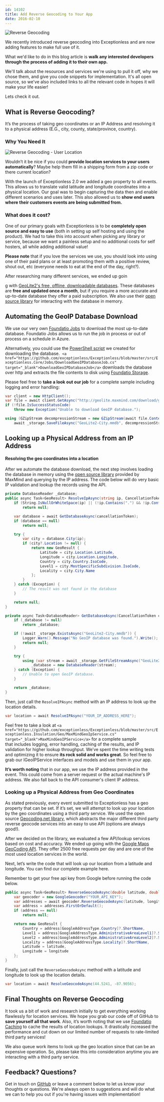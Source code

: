 ```yaml
---
id: 14102
title: Add Reverse Geocoding to Your App
date: 2016-02-10
---
```

![Reverse Geocoding](/assets/img/news/reverse-geocoding-header.jpg)

We recently introduced reverse geocoding into Exceptionless and are now adding features to make full use of it.

What we'd like to do in this blog article is **walk any interested developers through the process of adding it to their own app.**

We'll talk about the resources and services we're using to pull it off, why we chose them, and give you code snippets for implementation. It's all open source, so we've also included links to all the relevant code in hopes it will make your life easier!

Lets check it out.

## What is Reverse Geocoding?

<!--more-->

It’s the process of taking geo coordinates or an IP Address and resolving it to a physical address (E.G., city, county, state/province, country).

### Why You Need It

![Reverse Geocoding - User Location](/assets/img/news/user-event-geo-location.jpg)

Wouldn’t it be nice if you could **provide location services to your users automatically**? Maybe help them fill in a shipping form from a zip code or there current location?

With the launch of Exceptionless 2.0 we added a geo property to all events. This allows us to translate valid latitude and longitude coordinates into a physical location. Our goal was to begin capturing the data then and enable different scenarios and uses later. This also allowed us to **show end users where their customers events are being submitted from.**

### What does it cost?

One of our primary goals with Exceptionless is to be **completely open source and easy to use** (both in setting up self hosting and using the product). We had to take this into account when picking any library or service, because we want a painless setup and no additional costs for self hosters, all while adding additional value!

**Please note** that if you love the services we use, you should look into using one of their paid plans or at least promoting them with a positive review, shout out, etc (everyone needs to eat at the end of the day, right?).

After researching many different services, we ended up goin

g with <a href="http://dev.maxmind.com/geoip/geoip2/geolite2/" target="_blank">GeoLite2's free, offline, downloadable databases</a>. These databases are **free and updated once a month**, but if you require a more accurate and up-to-date database they offer a paid subscription. We also use their <a href="https://github.com/maxmind/GeoIP2-dotnet" target="_blank">open source library</a> for interacting with the database in memory.

## Automating the GeoIP Database Download

We use our very own <a href="https://github.com/FoundatioFx/Foundatio#jobs" target="_blank">Foundatio Jobs</a> to download the most up-to-date database. Foundatio Jobs allows us to run the job in process or out of process on a schedule in Azure.

Alternatively, you could use the <a href="https://github.com/exceptionless/Exceptionless/blob/v3.5.1/Libraries/DownloadGeoIPDatabase.ps1" target="_blank">PowerShell script</a> we created for downloading the database.  `<a href="https://github.com/exceptionless/Exceptionless/blob/master/src/Exceptionless.Core/Jobs/DownloadGeoIPDatabaseJob.cs" target="_blank">DownloadGeoIPDatabaseJob</a>` downloads the database over http and extracts the file contents to disk using <a href="https://github.com/FoundatioFx/Foundatio#file-storage" target="_blank">Foundatio Storage</a>.

Please feel free to **take a look out our job** for a complete sample including logging and error handling:

```cs
var client = new HttpClient();
var file = await client.GetAsync("http://geolite.maxmind.com/download/geoip/database/GeoLite2-City.mmdb.gz", context.CancellationToken);
if (!file.IsSuccessStatusCode)
    throw new Exception("Unable to download GeoIP database.");

using (GZipStream decompressionStream = new GZipStream(await file.Content.ReadAsStreamAsync(), CompressionMode.Decompress))
    await _storage.SaveFileAsync("GeoLite2-City.mmdb", decompressionStream, context.CancellationToken);
```

## Looking up a Physical Address from an IP Address

#### Resolving the geo coordinates into a location

After we automate the database download, the next step involves loading the database in memory using the <a href="https://github.com/maxmind/GeoIP2-dotnet" target="_blank">open source library</a> provided by MaxMind and querying by the IP address. The code below will do very basic IP validation and lookup the records using the API.

```cs
private DatabaseReader _database;
public async Task<GeoResult> ResolveIpAsync(string ip, CancellationToken cancellationToken = new CancellationToken()) {
    if (String.IsNullOrWhiteSpace(ip) || (!ip.Contains(".") && !ip.Contains(":")))
        return null;

    var database = await GetDatabaseAsync(cancellationToken);
    if (database == null)
        return null;

    try {
        var city = database.City(ip);
        if (city?.Location != null) {
            return new GeoResult {
                Latitude = city.Location.Latitude,
                Longitude = city.Location.Longitude,
                Country = city.Country.IsoCode,
                Level1 = city.MostSpecificSubdivision.IsoCode,
                Locality = city.City.Name
            };
        }
    } catch (Exception) {
        // The result was not found in the database
    }

    return null;
}

private async Task<DatabaseReader> GetDatabaseAsync(CancellationToken cancellationToken) {
    if (_database != null)
        return _database;

    if (!await _storage.ExistsAsync("GeoLite2-City.mmdb")) {
        Logger.Warn().Message("No GeoIP database was found.").Write();
        return null;
    }

    try {
        using (var stream = await _storage.GetFileStreamAsync("GeoLite2-City.mmdb", cancellationToken))
            _database = new DatabaseReader(stream);
    } catch (Exception) {
        // Unable to open GeoIP database.
    }

    return _database;
}
```

Then, just call the `ResolveIPAsync` method with an IP address to look up the location details.

```cs
var location = await ResolveIPAsync("YOUR_IP_ADDRESS_HERE");
```

Feel free to take a look at `<a href="https://github.com/exceptionless/Exceptionless/blob/master/src/Exceptionless.Insulation/Geo/MaxMindGeoIpService.cs" target="_blank">MaxMindGeoIPService</a>` for a complete sample that includes logging, error handling, caching of the results, and IP validation for higher lookup throughput. We’ve spent the time writing tests and optimizing it to ensure **its rock solid and works great**. So feel free to grab our IGeoIPService interfaces and models and use them in your app.

**It’s worth noting** that in our app, we use the IP address provided in the event. This could come from a server request or the actual machine's IP address. We also fall back to the API consumer's client IP address.

### Looking up a Physical Address from Geo Coordinates

As stated previously, every event submitted to Exceptionless has a geo property that can be set. If it’s set, we will attempt to look up your location by the geo coordinates using a third party service. We used the open source <a href="https://github.com/chadly/Geocoding.net" target="_blank">Geocoding.net library</a>, which abstracts the major different third party reverse geocode services into an easy to use API (options are always good!).

After we decided on the library, we evaluated a few API/lookup services based on cost and accuracy. We ended up going with the <a href="https://developers.google.com/maps/documentation/geocoding/usage-limits" target="_blank">Google Maps GeoCoding API</a>. They offer 2500 free requests per day and are one of the most used location services in the world.

Next, let’s write the code that will look up our location from a latitude and longitude. You can find our complete example here.

Remember to get your free api key from Google before running the code below.

```cs
public async Task<GeoResult> ReverseGeocodeAsync(double latitude, double longitude, CancellationToken cancellationToken = new CancellationToken()) {
    var geocoder = new GoogleGeocoder("YOUR_API_KEY");
    var addresses = await geocoder.ReverseGeocodeAsync(latitude, longitude, cancellationToken);
    var address = addresses.FirstOrDefault();
    if (address == null)
        return null;

    return new GeoResult {
        Country = address[GoogleAddressType.Country]?.ShortName,
        Level1 = address[GoogleAddressType.AdministrativeAreaLevel1]?.ShortName,
        Level2 = address[GoogleAddressType.AdministrativeAreaLevel2]?.ShortName,
        Locality = address[GoogleAddressType.Locality]?.ShortName,
        Latitude = latitude,
        Longitude = longitude
    };
}
```

Finally, just call the `ReverseGeocodeAsync` method with a latitude and longitude to look up the location details.

```cs
var location = await ResolveGeocodeAsync(44.5241, -87.9056);
```

## Final Thoughts on Reverse Geocoding

It took us a bit of work and research initially to get everything working flawlessly for location services. We hope you grab our code off of GitHub to **save yourself all that work**. Also, it’s worth noting that we use <a href="https://github.com/FoundatioFx/Foundatio#caching" target="_blank">Foundatio Caching</a> to cache the results of location lookups. It drastically increased the performance and cut down on our limited number of requests to rate-limited third party services!

We also queue work items to look up the geo location since that can be an expensive operation. So, please take this into consideration anytime you are interacting with a third party service.

## Feedback? Questions?

Get in touch on <a href="https://github.com/exceptionless" target="_blank">GitHub</a> or leave a comment below to let us know your thoughts or questions. We're always open to suggestions and will do what we can to help you out if you're having issues with implementation!
